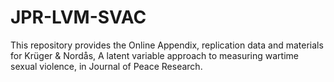 # JPR-LVM-SVAC
This repository provides the Online Appendix, replication data and materials for Krüger &amp; Nordås, A latent variable  approach to measuring wartime sexual violence, in Journal of Peace Research.
